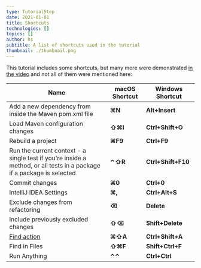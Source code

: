 ```yaml
---
type: TutorialStep
date: 2021-01-01
title: Shortcuts
technologies: []
topics: []
author: hs
subtitle: A list of shortcuts used in the tutorial
thumbnail: ./thumbnail.png
---
```


This tutorial includes some shortcuts, but many more were demonstrated [in the video](https://youtu.be/F8UTTTDtbH0) and not all of them were mentioned here:

| Name      | macOS Shortcut | Windows Shortcut |
| ----------- | ----------- | ----------- |
|Add a new dependency from inside the Maven pom.xml file |**⌘N**|**Alt+Insert**
|Load Maven configuration changes | **⇧⌘I**|**Ctrl+Shift+O**|
|Rebuild a project|**⌘F9**|**Ctrl+F9**|
|Run the current context - a single test if you're inside a method, or all tests in a package if a package is selected|**⌃⇧R**|**Ctrl+Shift+F10**|
|Commit changes|**⌘0**|**Ctrl+0**|
|IntelliJ IDEA Settings  |**⌘,**|**Ctrl+Alt+S**|
|Exclude changes from refactoring|**⌫**|**Delete**| 
|Include previously excluded changes|**⇧⌫**|**Shift+Delete**|
|[Find action](https://www.jetbrains.com/help/idea/working-with-source-code.html#99e55be9) |**⌘⇧A**|**Ctrl+Shift+A** |
|Find in Files|**⇧⌘F**|**Shift+Ctrl+F**|
|Run Anything|**⌃⌃**|**Ctrl+Ctrl**
